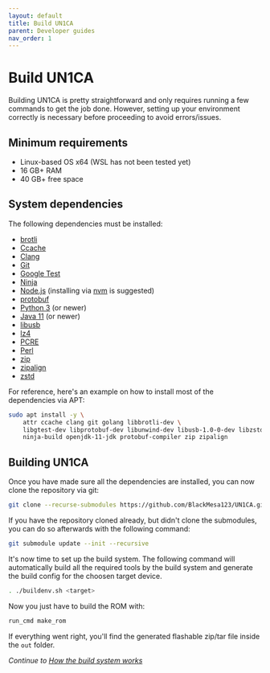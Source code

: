 ```yaml
---
layout: default
title: Build UN1CA
parent: Developer guides
nav_order: 1
---
```


# Build UN1CA

Building UN1CA is pretty straightforward and only requires running a few commands to get the job done. However, setting up your environment correctly is necessary before proceeding to avoid errors/issues.

## Minimum requirements

- Linux-based OS x64 (WSL has not been tested yet)
- 16 GB+ RAM
- 40 GB+ free space

## System dependencies

The following dependencies must be installed:
- [brotli](https://github.com/google/brotli)
- [Ccache](https://ccache.dev/)
- [Clang](https://clang.llvm.org/)
- [Git](https://git-scm.com/)
- [Google Test](https://github.com/google/googletest)
- [Ninja](https://ninja-build.org/)
- [Node.js](https://nodejs.org/) (installing via [nvm](https://github.com/nvm-sh/nvm) is suggested)
- [protobuf](https://github.com/protocolbuffers/protobuf)
- [Python 3](https://www.python.org/) (or newer)
- [Java 11](https://www.java.com/) (or newer)
- [libusb](https://libusb.info/)
- [lz4](https://github.com/lz4/lz4)
- [PCRE](https://pcre.sourceforge.net/)
- [Perl](https://www.perl.org/)
- [zip](https://www.unix.com/man-page/v7/1/zip/)
- [zipalign](https://developer.android.com/tools/zipalign)
- [zstd](https://facebook.github.io/zstd/)

For reference, here's an example on how to install most of the dependencies via APT:
```bash
sudo apt install -y \
    attr ccache clang git golang libbrotli-dev \
    libgtest-dev libprotobuf-dev libunwind-dev libusb-1.0-0-dev libzstd-dev lld \
    ninja-build openjdk-11-jdk protobuf-compiler zip zipalign
```

## Building UN1CA

Once you have made sure all the dependencies are installed, you can now clone the repository via git:
```bash
git clone --recurse-submodules https://github.com/BlackMesa123/UN1CA.git && cd UN1CA
```

If you have the repository cloned already, but didn't clone the submodules, you can do so afterwards with the following command:
```bash
git submodule update --init --recursive
```

It's now time to set up the build system. The following command will automatically build all the required tools by the build system and generate the build config for the choosen target device.
```bash
. ./buildenv.sh <target>
```

Now you just have to build the ROM with:
```bash
run_cmd make_rom
```

If everything went right, you'll find the generated flashable zip/tar file inside the `out` folder.


*Continue to [How the build system works](details.md)*